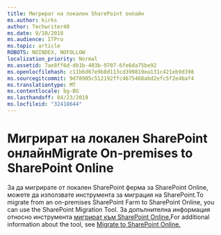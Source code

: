 ```yaml
---
title: Мигрират на локален SharePoint онлайн
ms.author: kirks
author: Techwriter40
ms.date: 9/10/2018
ms.audience: ITPro
ms.topic: article
ROBOTS: NOINDEX, NOFOLLOW
localization_priority: Normal
ms.assetid: 7ae8ff6d-db1b-403b-9707-6fe6da75be92
ms.openlocfilehash: c11b6d67e9b8d113cd399819ea131c421eb9d398
ms.sourcegitcommit: 9d78905c512192ffc4675468abd2efc5f2e4baf4
ms.translationtype: MT
ms.contentlocale: bg-BG
ms.lasthandoff: 04/23/2019
ms.locfileid: "32418644"
---
```

# <a name="migrate-on-premises-to-sharepoint-online"></a><span data-ttu-id="70eac-102">Мигрират на локален SharePoint онлайн</span><span class="sxs-lookup"><span data-stu-id="70eac-102">Migrate On-premises to SharePoint Online</span></span>

<span data-ttu-id="70eac-103">За да мигрирате от локален SharePoint ферма за SharePoint Online, можете да използвате инструмента за миграция на SharePoint.</span><span class="sxs-lookup"><span data-stu-id="70eac-103">To migrate from an on-premises SharePoint Farm to SharePoint Online, you can use the SharePoint Migration Tool.</span></span> <span data-ttu-id="70eac-104">За допълнителна информация относно инструмента [мигрират към SharePoint Online.](https://go.microsoft.com/fwlink/?linkid=2019574)</span><span class="sxs-lookup"><span data-stu-id="70eac-104">For additional information about the tool, see [Migrate to SharePoint Online.](https://go.microsoft.com/fwlink/?linkid=2019574)</span></span>
  


